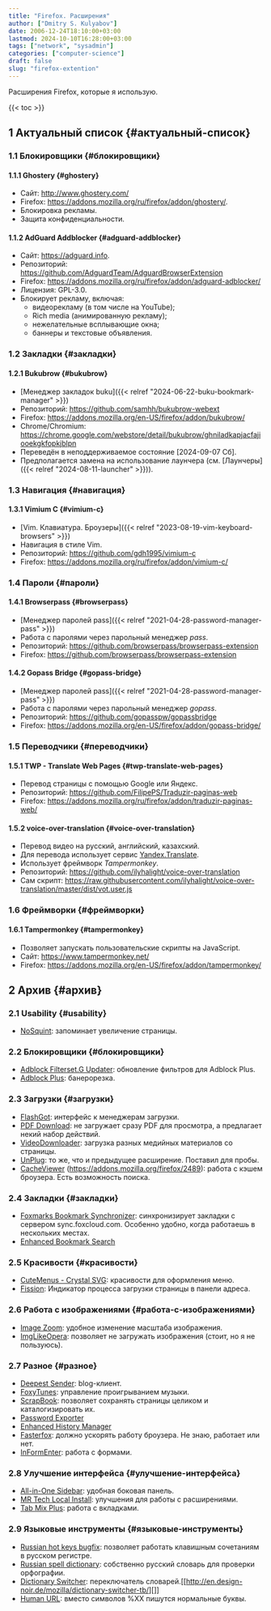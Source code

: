 ```yaml
---
title: "Firefox. Расширения"
author: ["Dmitry S. Kulyabov"]
date: 2006-12-24T18:10:00+03:00
lastmod: 2024-10-10T16:28:00+03:00
tags: ["network", "sysadmin"]
categories: ["computer-science"]
draft: false
slug: "firefox-extention"
---
```


Расширения Firefox, которые я использую.

<!--more-->

{{< toc >}}


## <span class="section-num">1</span> Актуальный список {#актуальный-список}


### <span class="section-num">1.1</span> Блокировщики {#блокировщики}


#### <span class="section-num">1.1.1</span> Ghostery {#ghostery}

-   Сайт: <http://www.ghostery.com/>
-   Firefox: <https://addons.mozilla.org/ru/firefox/addon/ghostery/>.
-   Блокировка рекламы.
-   Защита конфиденциальности.


#### <span class="section-num">1.1.2</span> AdGuard Addblocker {#adguard-addblocker}

-   Сайт: <https://adguard.info>.
-   Репозиторий: <https://github.com/AdguardTeam/AdguardBrowserExtension>
-   Firefox: <https://addons.mozilla.org/ru/firefox/addon/adguard-adblocker/>
-   Лицензия:  GPL-3.0.
-   Блокирует рекламу, включая:
    -   видеорекламу (в том числе на YouTube);
    -   Rich media (анимированную рекламу);
    -   нежелательные всплывающие окна;
    -   баннеры и текстовые объявления.


### <span class="section-num">1.2</span> Закладки {#закладки}


#### <span class="section-num">1.2.1</span> Bukubrow {#bukubrow}

-   [Менеджер закладок buku]({{< relref "2024-06-22-buku-bookmark-manager" >}})
-   Репозиторий: <https://github.com/samhh/bukubrow-webext>
-   Firefox: <https://addons.mozilla.org/en-US/firefox/addon/bukubrow/>
-   Chrome/Chromium: <https://chrome.google.com/webstore/detail/bukubrow/ghniladkapjacfajiooekgkfopkjblpn>
-   Переведён в неподдерживаемое состояние <span class="timestamp-wrapper"><span class="timestamp">[2024-09-07 Сб]</span></span>.
-   Предполагается замена на использование лаунчера (см. [Лаунчеры]({{< relref "2024-08-11-launcher" >}})).


### <span class="section-num">1.3</span> Навигация {#навигация}


#### <span class="section-num">1.3.1</span> Vimium C {#vimium-c}

-   [Vim. Клавиатура. Броузеры]({{< relref "2023-08-19-vim-keyboard-browsers" >}})
-   Навигация в стиле Vim.
-   Репозиторий: <https://github.com/gdh1995/vimium-c>
-   Firefox: <https://addons.mozilla.org/ru/firefox/addon/vimium-c/>


### <span class="section-num">1.4</span> Пароли {#пароли}


#### <span class="section-num">1.4.1</span> Browserpass {#browserpass}

-   [Менеджер паролей pass]({{< relref "2021-04-28-password-manager-pass" >}})
-   Работа с паролями через парольный менеджер _pass_.
-   Репозиторий: <https://github.com/browserpass/browserpass-extension>
-   Firefox: <https://github.com/browserpass/browserpass-extension>


#### <span class="section-num">1.4.2</span> Gopass Bridge {#gopass-bridge}

-   [Менеджер паролей pass]({{< relref "2021-04-28-password-manager-pass" >}})
-   Работа с паролями через парольный менеджер _gopass_.
-   Репозиторий: <https://github.com/gopasspw/gopassbridge>
-   Firefox: <https://addons.mozilla.org/en-US/firefox/addon/gopass-bridge/>


### <span class="section-num">1.5</span> Переводчики {#переводчики}


#### <span class="section-num">1.5.1</span> TWP - Translate Web Pages {#twp-translate-web-pages}

-   Перевод страницы с помощью Google или Яндекс.
-   Репозиторий: <https://github.com/FilipePS/Traduzir-paginas-web>
-   Firefox: <https://addons.mozilla.org/ru/firefox/addon/traduzir-paginas-web/>


#### <span class="section-num">1.5.2</span> voice-over-translation {#voice-over-translation}

-   Перевод видео на русский, английский, казахский.
-   Для перевода использует сервис [Yandex.Translate](https://translate.yandex.ru/).
-   Использует фреймворк _Tampermonkey_.
-   Репозиторий: <https://github.com/ilyhalight/voice-over-translation>
-   Сам скрипт: <https://raw.githubusercontent.com/ilyhalight/voice-over-translation/master/dist/vot.user.js>


### <span class="section-num">1.6</span> Фреймворки {#фреймворки}


#### <span class="section-num">1.6.1</span> Tampermonkey {#tampermonkey}

-   Позволяет запускать пользовательские скрипты на JavaScript.
-   Сайт: <https://www.tampermonkey.net/>
-   Firefox: <https://addons.mozilla.org/en-US/firefox/addon/tampermonkey/>


## <span class="section-num">2</span> Архив {#архив}


### <span class="section-num">2.1</span> Usability {#usability}

-   [NoSquint](http://urandom.ca/nosquint/): запоминает увеличение страницы.


### <span class="section-num">2.2</span> Блокировщики {#блокировщики}

-   [Adblock Filterset.G Updater](http://www.pierceive.com/): обновление фильтров для Adblock Plus.
-   [Adblock Plus](http://adblockplus.org/): банерорезка.


### <span class="section-num">2.3</span> Загрузки {#загрузки}

-   [FlashGot](http://flashgot.net/): интерфейс к менеджерам загрузки.
-   [PDF Download](http://www.pdfdownload.org/): не загружает сразу PDF для просмотра, а предлагает некий набор действий.
-   [VideoDownloader](http://videodownloader.net/): загрузка разных медийных материалов со страницы.
-   [UnPlug](http://www.compunach.co.nr/unplug/): то же, что и предыдущее расширение. Поставил для пробы.
-   [CacheViewer](http://park2.wakwak.com/%7Ebenki/cacheviewer.html) (<https://addons.mozilla.org/firefox/2489>): работа с кэшем броузера. Есть возможность поиска.


### <span class="section-num">2.4</span> Закладки {#закладки}

-   [Foxmarks Bookmark Synchronizer](http://www.foxmarks.com/): синхронизирует закладки с сервером sync.foxcloud.com. Особенно удобно, когда работаешь в нескольких местах.
-   [Enhanced Bookmark Search](http://www.google.com/search?q=Firefox%20Enhanced%20Bookmark%20Search)


### <span class="section-num">2.5</span> Красивости {#красивости}

-   [CuteMenus - Crystal SVG](http://www.cutemenuproject.com/): красивости для оформления меню.
-   [Fission](https://addons.mozilla.org/en-US/firefox/addon/1951): Индикатор процесса загрузки страницы в панели адреса.


### <span class="section-num">2.6</span> Работа с изображениями {#работа-с-изображениями}

-   [Image Zoom](http://imagezoom.yellowgorilla.net/): удобное изменение масштаба изображения.
-   [ImgLikeOpera](http://imglikeopera.mozdev.org/): позволяет не загружать изображения (стоит, но я не пользуюсь).


### <span class="section-num">2.7</span> Разное {#разное}

-   [Deepest Sender](http://deepestsender.mozdev.org/): blog-клиент.
-   [FoxyTunes](http://www.foxytunes.com/): управление проигрыванием музыки.
-   [ScrapBook](http://amb.vis.ne.jp/mozilla/scrapbook/): позволяет сохранять страницы целиком и каталогизировать их.
-   [Password Exporter](http://passwordexporter.fligtar.com/)
-   [Enhanced History Manager](http://www.google.com/search?q=Firefox%20Enhanced%20History%20Manager)
-   [Fasterfox](http://fasterfox.mozdev.org/): должно ускорять работу броузера. Не знаю, работает или нет.
-   [InFormEnter](http://informenter.mozdev.org/): работа с формами.


### <span class="section-num">2.8</span> Улучшение интерфейса {#улучшение-интерфейса}

-   [All-in-One Sidebar](http://firefox.exxile.net/aios/): удобная боковая панель.
-   [MR Tech Local Install](http://www.mrtech.com/extensions/local_install/): улучшения для работы с расширениями.
-   [Tab Mix Plus](http://tmp.garyr.net/): работа с вкладками.


### <span class="section-num">2.9</span> Языковые инструменты {#языковые-инструменты}

-   [Russian hot keys bugfix](https://addons.mozilla.org/firefox/3529/): позволяет работать клавишным сочетаниям в русском регистре.
-   [Russian spell dictionary](https://addons.mozilla.org/firefox/3703/): собственно русский словарь для проверки орфографии.
-   [Dictionary Switcher](http://en.design-noir.de/mozilla/dictionary-switcher/): переключатель словарей.[[<http://en.design-noir.de/mozilla/dictionary-switcher-tb/>][]]
-   [Human URL](http://www.google.com/search?q=Firefox%20Human%20URL): вместо символов %XX пишутся нормальные буквы.
